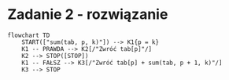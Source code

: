 # Zadanie 2 - rozwiązanie

```mermaid
flowchart TD
	START(["sum(tab, p, k)"]) --> K1{p = k}
	K1 -- PRAWDA --> K2[/"Zwróć tab[p]"/]
	K2 --> STOP([STOP])
	K1 -- FAŁSZ --> K3[/"Zwróć tab[p] + sum(tab, p + 1, k)"/]
    K3 --> STOP
```
